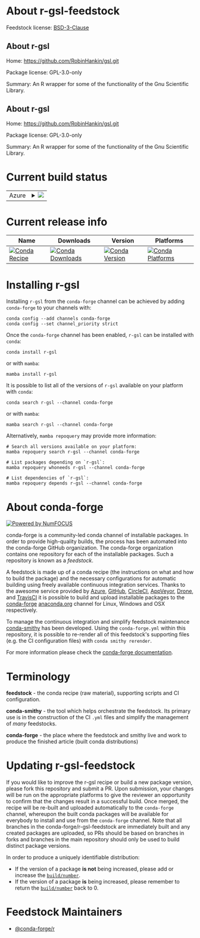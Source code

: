 About r-gsl-feedstock
=====================

Feedstock license: [BSD-3-Clause](https://github.com/conda-forge/r-gsl-feedstock/blob/main/LICENSE.txt)


About r-gsl
-----------

Home: https://github.com/RobinHankin/gsl.git

Package license: GPL-3.0-only

Summary:  An R wrapper for some of the functionality of the Gnu Scientific Library.

About r-gsl
-----------

Home: https://github.com/RobinHankin/gsl.git

Package license: GPL-3.0-only

Summary:  An R wrapper for some of the functionality of the Gnu Scientific Library.

Current build status
====================


<table>
    
  <tr>
    <td>Azure</td>
    <td>
      <details>
        <summary>
          <a href="https://dev.azure.com/conda-forge/feedstock-builds/_build/latest?definitionId=3410&branchName=main">
            <img src="https://dev.azure.com/conda-forge/feedstock-builds/_apis/build/status/r-gsl-feedstock?branchName=main">
          </a>
        </summary>
        <table>
          <thead><tr><th>Variant</th><th>Status</th></tr></thead>
          <tbody><tr>
              <td>linux_64_r_base4.3</td>
              <td>
                <a href="https://dev.azure.com/conda-forge/feedstock-builds/_build/latest?definitionId=3410&branchName=main">
                  <img src="https://dev.azure.com/conda-forge/feedstock-builds/_apis/build/status/r-gsl-feedstock?branchName=main&jobName=linux&configuration=linux%20linux_64_r_base4.3" alt="variant">
                </a>
              </td>
            </tr><tr>
              <td>linux_64_r_base4.4</td>
              <td>
                <a href="https://dev.azure.com/conda-forge/feedstock-builds/_build/latest?definitionId=3410&branchName=main">
                  <img src="https://dev.azure.com/conda-forge/feedstock-builds/_apis/build/status/r-gsl-feedstock?branchName=main&jobName=linux&configuration=linux%20linux_64_r_base4.4" alt="variant">
                </a>
              </td>
            </tr><tr>
              <td>osx_64_r_base4.3</td>
              <td>
                <a href="https://dev.azure.com/conda-forge/feedstock-builds/_build/latest?definitionId=3410&branchName=main">
                  <img src="https://dev.azure.com/conda-forge/feedstock-builds/_apis/build/status/r-gsl-feedstock?branchName=main&jobName=osx&configuration=osx%20osx_64_r_base4.3" alt="variant">
                </a>
              </td>
            </tr><tr>
              <td>osx_64_r_base4.4</td>
              <td>
                <a href="https://dev.azure.com/conda-forge/feedstock-builds/_build/latest?definitionId=3410&branchName=main">
                  <img src="https://dev.azure.com/conda-forge/feedstock-builds/_apis/build/status/r-gsl-feedstock?branchName=main&jobName=osx&configuration=osx%20osx_64_r_base4.4" alt="variant">
                </a>
              </td>
            </tr><tr>
              <td>win_64_r_base4.3</td>
              <td>
                <a href="https://dev.azure.com/conda-forge/feedstock-builds/_build/latest?definitionId=3410&branchName=main">
                  <img src="https://dev.azure.com/conda-forge/feedstock-builds/_apis/build/status/r-gsl-feedstock?branchName=main&jobName=win&configuration=win%20win_64_r_base4.3" alt="variant">
                </a>
              </td>
            </tr><tr>
              <td>win_64_r_base4.4</td>
              <td>
                <a href="https://dev.azure.com/conda-forge/feedstock-builds/_build/latest?definitionId=3410&branchName=main">
                  <img src="https://dev.azure.com/conda-forge/feedstock-builds/_apis/build/status/r-gsl-feedstock?branchName=main&jobName=win&configuration=win%20win_64_r_base4.4" alt="variant">
                </a>
              </td>
            </tr>
          </tbody>
        </table>
      </details>
    </td>
  </tr>
</table>

Current release info
====================

| Name | Downloads | Version | Platforms |
| --- | --- | --- | --- |
| [![Conda Recipe](https://img.shields.io/badge/recipe-r--gsl-green.svg)](https://anaconda.org/conda-forge/r-gsl) | [![Conda Downloads](https://img.shields.io/conda/dn/conda-forge/r-gsl.svg)](https://anaconda.org/conda-forge/r-gsl) | [![Conda Version](https://img.shields.io/conda/vn/conda-forge/r-gsl.svg)](https://anaconda.org/conda-forge/r-gsl) | [![Conda Platforms](https://img.shields.io/conda/pn/conda-forge/r-gsl.svg)](https://anaconda.org/conda-forge/r-gsl) |

Installing r-gsl
================

Installing `r-gsl` from the `conda-forge` channel can be achieved by adding `conda-forge` to your channels with:

```
conda config --add channels conda-forge
conda config --set channel_priority strict
```

Once the `conda-forge` channel has been enabled, `r-gsl` can be installed with `conda`:

```
conda install r-gsl
```

or with `mamba`:

```
mamba install r-gsl
```

It is possible to list all of the versions of `r-gsl` available on your platform with `conda`:

```
conda search r-gsl --channel conda-forge
```

or with `mamba`:

```
mamba search r-gsl --channel conda-forge
```

Alternatively, `mamba repoquery` may provide more information:

```
# Search all versions available on your platform:
mamba repoquery search r-gsl --channel conda-forge

# List packages depending on `r-gsl`:
mamba repoquery whoneeds r-gsl --channel conda-forge

# List dependencies of `r-gsl`:
mamba repoquery depends r-gsl --channel conda-forge
```


About conda-forge
=================

[![Powered by
NumFOCUS](https://img.shields.io/badge/powered%20by-NumFOCUS-orange.svg?style=flat&colorA=E1523D&colorB=007D8A)](https://numfocus.org)

conda-forge is a community-led conda channel of installable packages.
In order to provide high-quality builds, the process has been automated into the
conda-forge GitHub organization. The conda-forge organization contains one repository
for each of the installable packages. Such a repository is known as a *feedstock*.

A feedstock is made up of a conda recipe (the instructions on what and how to build
the package) and the necessary configurations for automatic building using freely
available continuous integration services. Thanks to the awesome service provided by
[Azure](https://azure.microsoft.com/en-us/services/devops/), [GitHub](https://github.com/),
[CircleCI](https://circleci.com/), [AppVeyor](https://www.appveyor.com/),
[Drone](https://cloud.drone.io/welcome), and [TravisCI](https://travis-ci.com/)
it is possible to build and upload installable packages to the
[conda-forge](https://anaconda.org/conda-forge) [anaconda.org](https://anaconda.org/)
channel for Linux, Windows and OSX respectively.

To manage the continuous integration and simplify feedstock maintenance
[conda-smithy](https://github.com/conda-forge/conda-smithy) has been developed.
Using the ``conda-forge.yml`` within this repository, it is possible to re-render all of
this feedstock's supporting files (e.g. the CI configuration files) with ``conda smithy rerender``.

For more information please check the [conda-forge documentation](https://conda-forge.org/docs/).

Terminology
===========

**feedstock** - the conda recipe (raw material), supporting scripts and CI configuration.

**conda-smithy** - the tool which helps orchestrate the feedstock.
                   Its primary use is in the construction of the CI ``.yml`` files
                   and simplify the management of *many* feedstocks.

**conda-forge** - the place where the feedstock and smithy live and work to
                  produce the finished article (built conda distributions)


Updating r-gsl-feedstock
========================

If you would like to improve the r-gsl recipe or build a new
package version, please fork this repository and submit a PR. Upon submission,
your changes will be run on the appropriate platforms to give the reviewer an
opportunity to confirm that the changes result in a successful build. Once
merged, the recipe will be re-built and uploaded automatically to the
`conda-forge` channel, whereupon the built conda packages will be available for
everybody to install and use from the `conda-forge` channel.
Note that all branches in the conda-forge/r-gsl-feedstock are
immediately built and any created packages are uploaded, so PRs should be based
on branches in forks and branches in the main repository should only be used to
build distinct package versions.

In order to produce a uniquely identifiable distribution:
 * If the version of a package **is not** being increased, please add or increase
   the [``build/number``](https://docs.conda.io/projects/conda-build/en/latest/resources/define-metadata.html#build-number-and-string).
 * If the version of a package **is** being increased, please remember to return
   the [``build/number``](https://docs.conda.io/projects/conda-build/en/latest/resources/define-metadata.html#build-number-and-string)
   back to 0.

Feedstock Maintainers
=====================

* [@conda-forge/r](https://github.com/conda-forge/r/)

